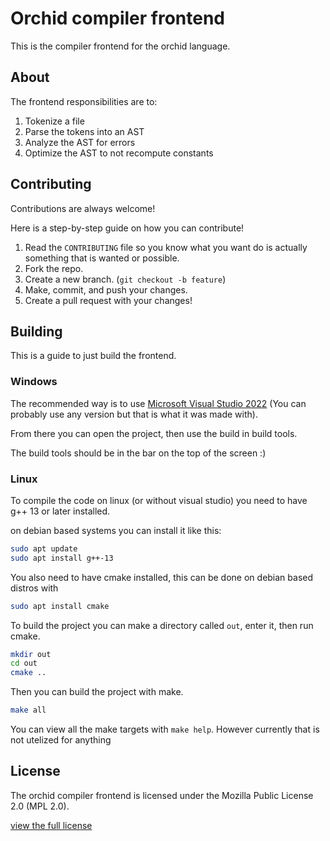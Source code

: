 # Orchid compiler frontend

This is the compiler frontend for the orchid language.

## About

The frontend responsibilities are to:

1. Tokenize a file
2. Parse the tokens into an AST
3. Analyze the AST for errors
4. Optimize the AST to not recompute constants

## Contributing

Contributions are always welcome!

Here is a step-by-step guide on how you can contribute!

1. Read the `CONTRIBUTING` file so you know what you want do is actually something that is wanted or possible.
2. Fork the repo.
3. Create a new branch. (`git checkout -b feature`)
4. Make, commit, and push your changes.
5. Create a pull request with your changes!

## Building

This is a guide to just build the frontend.

### Windows

The recommended way is to use [Microsoft Visual Studio 2022](https://visualstudio.microsoft.com/vs/) (You can probably use any version but that is what it was made with).

From there you can open the project, then use the build in build tools.

The build tools should be in the bar on the top of the screen :)

### Linux

To compile the code on linux (or without visual studio) you need to have g++ 13 or later installed.

on debian based systems you can install it like this:

```bash
sudo apt update
sudo apt install g++-13
```

You also need to have cmake installed, this can be done on debian based distros with
```bash
sudo apt install cmake
```

To build the project you can make a directory called `out`, enter it, then run cmake.
```bash
mkdir out
cd out
cmake ..
```

Then you can build the project with make.
```bash
make all
```

You can view all the make targets with `make help`. However currently that is not utelized for anything

## License

The orchid compiler frontend is licensed under the Mozilla Public License 2.0 (MPL 2.0).

[view the full license](LICENSE.txt)

